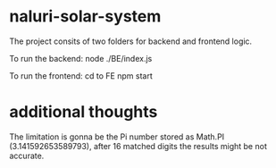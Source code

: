 # naluri-solar-system

The project consits of two folders for backend and frontend logic.

To run the backend: 
node ./BE/index.js

To run the frontend:
cd to FE
npm start

# additional thoughts

The limitation is gonna be the Pi number stored as Math.PI (3.141592653589793), after 16 matched digits the results might be not accurate.

